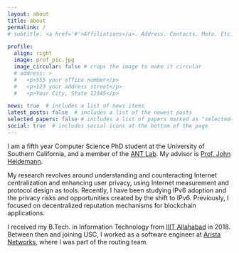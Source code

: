```yaml
---
layout: about
title: about
permalink: /
# subtitle: <a href='#'>Affiliations</a>. Address. Contacts. Moto. Etc.

profile:
  align: right
  image: prof_pic.jpg
  image_circular: false # crops the image to make it circular
  # address: >
  #   <p>555 your office number</p>
  #   <p>123 your address street</p>
  #   <p>Your City, State 12345</p>

news: true  # includes a list of news items
latest_posts: false  # includes a list of the newest posts
selected_papers: false # includes a list of papers marked as "selected={true}"
social: true  # includes social icons at the bottom of the page
---
```


I am a fifth year Computer Science PhD student at the University of Southern California, and a member of the [ANT Lab](https://ant.isi.edu/).
My advisor is [Prof. John Heidemann](https://ant.isi.edu/~johnh/).

My research revolves around understanding and counteracting Internet centralization and enhancing user privacy, using Internet measurement and protocol design as tools. 
Recently, I have been studying IPv6 adoption and the privacy risks and opportunities created by the shift to IPv6.
Previously, I focused on decentralized reputation mechanisms for blockchain applications.

I received my B.Tech. in Information Technology from [IIIT Allahabad](https://iiita.ac.in/) in 2018.
Between then and joining USC, I worked as a software engineer at [Arista Networks](https://www.arista.com/), where I was part of the routing team.

<!--
Many eons ago, I used to write, mainly in my mother tongue [Malayalam](https://en.wikipedia.org/wiki/Malayalam).
Most of my works can be found at [my personal blog](https://sulyab.wordpress.com/).
-->